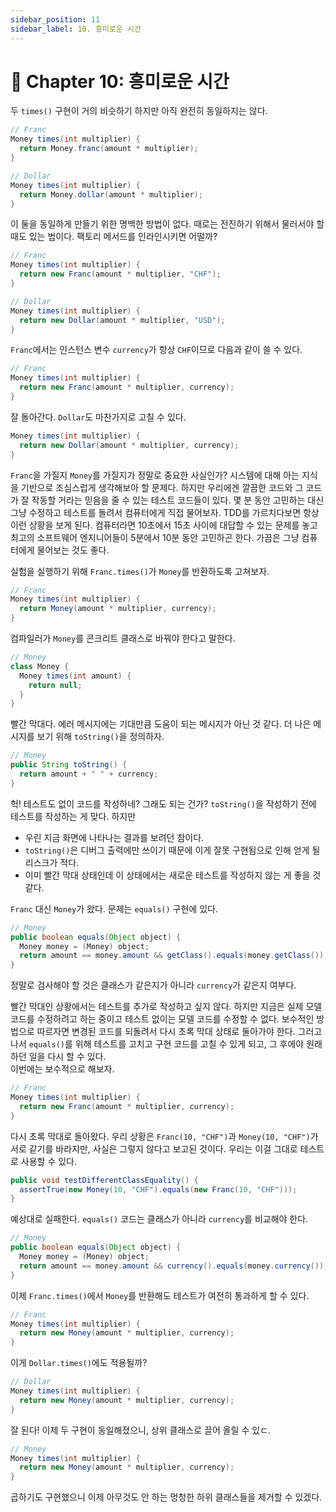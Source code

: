 ```yaml
---
sidebar_position: 11
sidebar_label: 10. 흥미로운 시간
---
```


# 🌈 Chapter 10: 흥미로운 시간
두 `times()` 구현이 거의 비슷하기 하지만 아직 완전히 동일하지는 않다.   

```java
// Franc
Money times(int multiplier) {
  return Money.franc(amount * multiplier);
}

// Dollar
Money times(int multiplier) {
  return Money.dollar(amount * multiplier);
}
```

이 둘을 동일하게 만들기 위한 명백한 방법이 없다. 때로는 전진하기 위해서 물러서야 할 때도 있는 법이다. 팩토리 메서드를 인라인시키면 어떨까?

```java
// Franc
Money times(int multiplier) {
  return new Franc(amount * multiplier, "CHF");
}

// Dollar
Money times(int multiplier) {
  return new Dollar(amount * multiplier, "USD");
}
```

`Franc`에서는 인스턴스 변수 `currency`가 항상 `CHF`이므로 다음과 같이 쓸 수 있다.

```java
// Franc
Money times(int multiplier) {
  return new Franc(amount * multiplier, currency);
}
```

잘 돌아간다. `Dollar`도 마찬가지로 고칠 수 있다.

```java
Money times(int multiplier) {
  return new Dollar(amount * multiplier, currency);
}
```

`Franc`을 가질지 `Money`를 가질지가 정말로 중요한 사실인가? 시스템에 대해 아는 지식을 기반으로 조심스럽게 생각해보아 할 문제다. 하지만 우리에겐 깔끔한 코드와 그 코드가 잘 작동할 거라는 믿음을 줄 수 있는 테스트 코드들이 있다. 몇 분 동안 고민하는 대신 그냥 수정하고 테스트를 돌려서 컴퓨터에게 직접 물어보자. TDD를 가르치다보면 항상 이런 상황을 보게 된다. 컴퓨터라면 10초에서 15초 사이에 대답할 수 있는 문제를 놓고 최고의 소프트웨어 엔지니어들이 5분에서 10분 동안 고민하곤 한다. 가끔은 그냥 컴퓨터에게 물어보는 것도 좋다.   

실험을 실행하기 위해 `Franc.times()`가 `Money`를 반환하도록 고쳐보자.

```java
// Franc
Money times(int multiplier) {
  return Money(amount * multiplier, currency);
}
```

컴파일러가 `Money`를 콘크리트 클래스로 바꿔야 한다고 말한다.

```java
// Money
class Money {
  Money times(int amount) {
    return null;
  }
}
```

빨간 막대다. 에러 메시지에는 기대만큼 도움이 되는 메시지가 아닌 것 같다. 더 나은 메시지를 보기 위해 `toString()`을 정의하자.

```java
// Money
public String toString() {
  return amount + " " + currency;
}
```

헉! 테스트도 없이 코드를 작성하네? 그래도 되는 건가? `toString()`을 작성하기 전에 테스트를 작성하는 게 맞다. 하지만
  - 우린 지금 화면에 나타나는 결과를 보려던 참이다.
  - `toString()`은 디버그 출력에만 쓰이기 때문에 이게 잘못 구현됨으로 인해 얻게 될 리스크가 적다.
  - 이미 빨간 막대 상태인데 이 상태에서는 새로운 테스트를 작성하지 않는 게 좋을 것 같다.

`Franc` 대신 `Money`가 왔다. 문제는 `equals()` 구현에 있다.

```java
// Money
public boolean equals(Object object) {
  Money money = (Money) object;
  return amount == money.amount && getClass().equals(money.getClass());
}
```

정말로 검사해야 할 것은 클래스가 같은지가 아니라 `currency`가 같은지 여부다.   

빨간 막대인 상황에서는 테스트를 추가로 작성하고 싶지 않다. 하지만 지금은 실제 모델 코드를 수정하려고 하는 중이고 테스트 없이는 모델 코드를 수정할 수 없다. 보수적인 방법으로 따르자면 변경된 코드를 되돌려서 다시 초록 막대 상태로 둘아가야 한다. 그러고 나서 `equals()`를 위해 테스트를 고치고 구현 코드를 고칠 수 있게 되고, 그 후에야 원래 하던 일을 다시 할 수 있다.   
이번에는 보수적으로 해보자.

```java
// Franc
Money times(int multiplier) {
  return new Franc(amount * multiplier, currency);
}
```

다시 초록 막대로 돌아왔다. 우리 상황은 `Franc(10, "CHF")`과 `Money(10, "CHF")`가 서로 같기를 바라지만, 사실은 그렇지 않다고 보고된 것이다. 우리는 이걸 그대로 테스트로 사용할 수 있다.

```java
public void testDifferentClassEquality() {
  assertTrue(new Money(10, "CHF").equals(new Franc(10, "CHF")));
}
```

예상대로 실패한다. `equals()` 코드는 클래스가 아니라 `currency`를 비교해야 한다.

```java
// Money
public boolean equals(Object object) {
  Money money = (Money) object;
  return amount == money.amount && currency().equals(money.currency());
}
```

이제 `Franc.times()`에서 `Money`를 반환해도 테스트가 여전히 통과하게 할 수 있다.

```java
// Franc
Money times(int multiplier) {
  return new Money(amount * multiplier, currency);
}
```

이게 `Dollar.times()`에도 적용될까?

```java
// Dollar
Money times(int multiplier) {
  return new Money(amount * multiplier, currency);
}
```

잘 된다! 이제 두 구현이 동일해졌으니, 상위 클래스로 끌어 올릴 수 있ㄷ.

```java
// Money
Money times(int multiplier) {
  return new Money(amount * multiplier, currency);
}
```

곱하기도 구현했으니 이제 아무것도 안 하는 멍청한 하위 클래스들을 제거할 수 있겠다.
